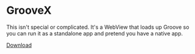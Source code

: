 # GrooveX

This isn't special or complicated. It's a WebView that loads up Groove so you can run it as a standalone app and pretend you have a native app.

[Download](https://www.dropbox.com/sh/h1xx8362o55wen8/AAARPm9DLe29Jw5SSRBG0rqza?dl=0)